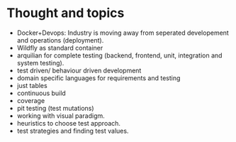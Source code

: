 # Thought and topics

 - Docker+Devops: Industry is moving away from seperated developement and
   operations (deployment).
 - Wildfly as standard container 
 - arquilian for complete testing (backend, frontend, unit,
   integration and system testing).
 - test driven/ behaviour driven development
 - domain specific languages for requirements and testing
 - just tables
 - continuous build 
 - coverage
  - pit testing (test mutations)
  - working with visual paradigm.
  - heuristics to choose test approach.
  - test strategies and finding test values.


   
  
